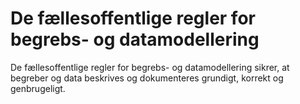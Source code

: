 # De fællesoffentlige regler for begrebs- og datamodellering
De fællesoffentlige regler for begrebs- og datamodellering sikrer, at begreber og data beskrives og dokumenteres grundigt, korrekt og genbrugeligt.
